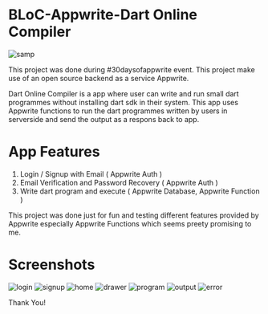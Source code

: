 # BLoC-Appwrite-Dart Online Compiler

![samp](https://user-images.githubusercontent.com/19362725/120274250-49605180-c2cf-11eb-844f-693af8514c92.gif)


This project was done during #30daysofappwrite event. This project make use of an open source backend as a service Appwrite. 

Dart Online Compiler is a app where user can write and run small dart programmes without installing dart sdk in their system. This app uses Appwrite functions to run the dart programmes written by users in serverside and send the output as a respons back to app.

# App Features

1. Login / Signup with Email ( Appwrite Auth )
2. Email Verification and Password Recovery ( Appwrite Auth )
3. Write dart program and execute ( Appwrite Database, Appwrite Function )

This project was done just for fun and testing different features provided by Appwrite especially Appwrite Functions which seems preety promising to me. 


# Screenshots

![login](https://user-images.githubusercontent.com/19362725/120270577-93decf80-c2c9-11eb-9019-c3a79c2fa5b7.png)
![signup](https://user-images.githubusercontent.com/19362725/120270619-a3f6af00-c2c9-11eb-90fd-514b746459a8.png)
![home](https://user-images.githubusercontent.com/19362725/120270634-a78a3600-c2c9-11eb-8116-2c75ac8368fe.png)
![drawer](https://user-images.githubusercontent.com/19362725/120270642-a9ec9000-c2c9-11eb-820e-1063b4a6179f.png)
![program](https://user-images.githubusercontent.com/19362725/120270650-ad801700-c2c9-11eb-80dc-457a1d7692c3.png)
![output](https://user-images.githubusercontent.com/19362725/120270659-b07b0780-c2c9-11eb-881f-56a132e5e153.png)
![error](https://user-images.githubusercontent.com/19362725/120270663-b375f800-c2c9-11eb-8b13-110427cd76e9.png)


Thank You!
